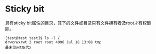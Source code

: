 # Sticky bit

具有sticky bit属性的目录，其下的文件或目录只有文件拥有者及root才有权删除。

```
[test@test test]$ ls -l /
drwxrwxrwt 2 root root 4096 Jul 18 13:08 tmp
最末位用t取代x
```